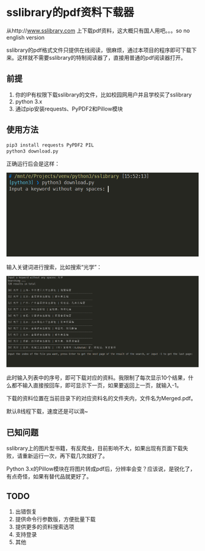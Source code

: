 # sslibrary的pdf资料下载器
从http://www.sslibrary.com 上下载pdf资料，这大概只有国人用吧。。。so no english version

sslibrary的pdf格式文件只提供在线阅读，很麻烦，通过本项目的程序即可下载下来。这样就不需要sslibrary的特制阅读器了，直接用普通的pdf阅读器打开。

## 前提

1. 你的IP有权限下载sslibrary的文件，比如校园网用户并且学校买了sslibrary
2. python 3.x
3. 通过pip安装requests、PyPDF2和Pillow模块

## 使用方法

```bash
pip3 install requests PyPDF2 PIL
python3 download.py
```

正确运行后会是这样：

![](./readme/1.png)

输入关键词进行搜索，比如搜索“光学”：

![](./readme/2.png)

此时输入列表中的序号，即可下载对应的资料。我限制了每次显示10个结果，什么都不输入直接按回车，即可显示下一页，如果要返回上一页，就输入-1。

下载的资料位置在当前目录下的对应资料名的文件夹内，文件名为Merged.pdf。

默认8线程下载，速度还是可以滴~

## 已知问题

sslibrary上的图片型书籍，有反爬虫，目前影响不大，如果出现有页面下载失败，请重新运行一次，再下载几次就好了。

Python 3.x的Pillow模块在将图片转成pdf后，分辨率会变？应该说，是锐化了，有点奇怪，如果有替代品就更好了。

## TODO

1. 出错恢复
2. 提供命令行参数版，方便批量下载
3. 提供更多的资料搜索选项
4. 支持登录
5. 其他
